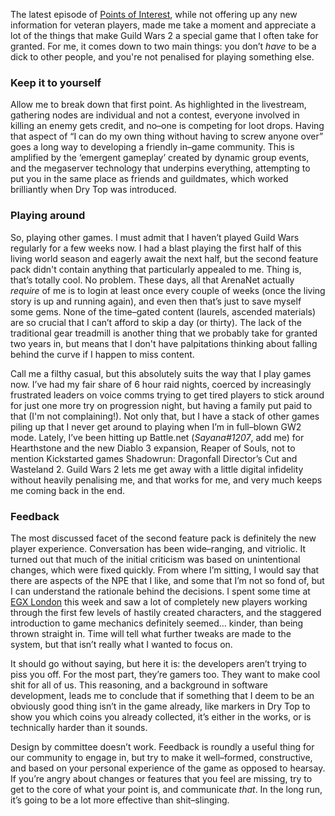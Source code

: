 The latest episode of [Points of Interest](http://www.twitch.tv/guildwars2/c/5189579),
while not offering up any new information for veteran players, made me take a
moment and appreciate a lot of the things that make Guild Wars 2 a special game
that I often take for granted. For me, it comes down to two main things: you
don’t *have* to be a dick to other people, and you're not penalised for playing
something else.

### Keep it to yourself

Allow me to break down that first point. As highlighted in the livestream,
gathering nodes are individual and not a contest, everyone involved in killing
an enemy gets credit, and no–one is competing for loot drops. Having that aspect
of “I can do my own thing without having to screw anyone over” goes a long way
to developing a friendly in–game community. This is amplified by the ‘emergent
gameplay’ created by dynamic group events, and the megaserver technology that
underpins everything, attempting to put you in the same place as friends and
guildmates, which worked brilliantly when Dry Top was introduced.

### Playing around

So, playing other games. I must admit that I haven’t played Guild Wars regularly
for a few weeks now. I had a blast playing the first half of this living world
season and eagerly await the next half, but the second feature pack didn't
contain anything that particularly appealed to me. Thing is, that’s totally
cool. No problem. These days, all that ArenaNet actually *require* of me
is to login at least once every couple of weeks (once the living story is up and
running again), and even then that’s just to save myself some gems. None of the
time–gated content (laurels, ascended materials) are so crucial that I can’t
afford to skip a day (or thirty). The lack of the traditional gear treadmill is
another thing that we probably take for granted two years in, but means that I
don't have palpitations thinking about falling behind the curve if I happen to
miss content.

Call me a filthy casual, but this absolutely suits the way that I play games
now. I’ve had my fair share of 6 hour raid nights, coerced by increasingly
frustrated leaders on voice comms trying to get tired players to stick around
for just one more try on progression night, but having a family put paid to
that (I'm not complaining!). Not only that, but I have a stack of other games
piling up that I never get around to playing when I’m in full–blown GW2 mode.
Lately, I’ve been hitting up Battle.net (*Sayana#1207*, add me) for Hearthstone
and the new Diablo 3 expansion, Reaper of Souls, not to mention Kickstarted
games Shadowrun: Dragonfall Director’s Cut and Wasteland 2. Guild Wars 2 lets
me get away with a little digital infidelity without heavily penalising me, and
that works for me, and very much keeps me coming back in the end.

### Feedback

The most discussed facet of the second feature pack is definitely the new player
experience. Conversation has been wide–ranging, and vitriolic. It turned out
that much of the initial criticism was based on unintentional changes, which
were fixed quickly. From where I’m sitting, I would say that there are aspects
of the NPE that I like, and some that I’m not so fond of, but I can understand
the rationale behind the decisions. I spent some time at [EGX London](
http://www.egxlondon.net/) this week and saw a lot of completely new players
working through the first few levels of hastily created characters, and the
staggered introduction to game mechanics definitely seemed… kinder, than being
thrown straight in. Time will tell what further tweaks are made to the system,
but that isn’t really what I wanted to focus on.

It should go without saying, but here it is: the developers aren’t trying to
piss you off. For the most part, they’re gamers too. They want to make cool shit
for all of us. This reasoning, and a background in software development, leads
me to conclude that if something that I deem to be an obviously good thing isn’t
in the game already, like markers in Dry Top to show you which coins you already
collected, it’s either in the works, or is technically harder than it sounds.

Design by committee doesn’t work. Feedback is roundly a useful thing for our
community to engage in, but try to make it well–formed, constructive, and based
on your personal experience of the game as opposed to hearsay. If you’re angry
about changes or features that you feel are missing, try to get to the core of
what your point is, and communicate *that*. In the long run, it’s going to be a
lot more effective than shit–slinging.
